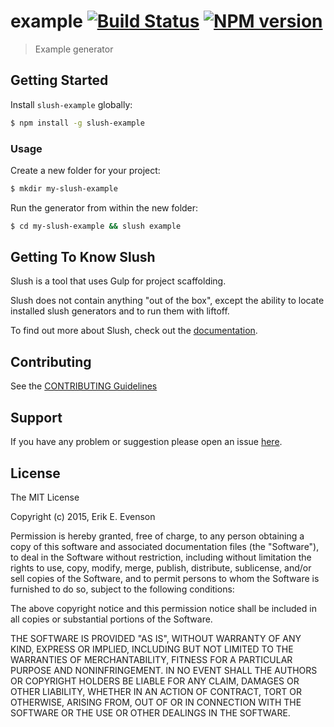 # example [![Build Status](https://secure.travis-ci.org/erikevenson/slush-example.png?branch=master)](https://travis-ci.org/erikevenson/slush-example) [![NPM version](https://badge-me.herokuapp.com/api/npm/slush-example.png)](http://badges.enytc.com/for/npm/slush-example)

> Example generator


## Getting Started

Install `slush-example` globally:

```bash
$ npm install -g slush-example
```

### Usage

Create a new folder for your project:

```bash
$ mkdir my-slush-example
```

Run the generator from within the new folder:

```bash
$ cd my-slush-example && slush example
```

## Getting To Know Slush

Slush is a tool that uses Gulp for project scaffolding.

Slush does not contain anything "out of the box", except the ability to locate installed slush generators and to run them with liftoff.

To find out more about Slush, check out the [documentation](https://github.com/klei/slush).

## Contributing

See the [CONTRIBUTING Guidelines](https://github.com/erikevenson/slush-example/blob/master/CONTRIBUTING.md)

## Support
If you have any problem or suggestion please open an issue [here](https://github.com/erikevenson/slush-example/issues).

## License 

The MIT License

Copyright (c) 2015, Erik E. Evenson

Permission is hereby granted, free of charge, to any person
obtaining a copy of this software and associated documentation
files (the "Software"), to deal in the Software without
restriction, including without limitation the rights to use,
copy, modify, merge, publish, distribute, sublicense, and/or sell
copies of the Software, and to permit persons to whom the
Software is furnished to do so, subject to the following
conditions:

The above copyright notice and this permission notice shall be
included in all copies or substantial portions of the Software.

THE SOFTWARE IS PROVIDED "AS IS", WITHOUT WARRANTY OF ANY KIND,
EXPRESS OR IMPLIED, INCLUDING BUT NOT LIMITED TO THE WARRANTIES
OF MERCHANTABILITY, FITNESS FOR A PARTICULAR PURPOSE AND
NONINFRINGEMENT. IN NO EVENT SHALL THE AUTHORS OR COPYRIGHT
HOLDERS BE LIABLE FOR ANY CLAIM, DAMAGES OR OTHER LIABILITY,
WHETHER IN AN ACTION OF CONTRACT, TORT OR OTHERWISE, ARISING
FROM, OUT OF OR IN CONNECTION WITH THE SOFTWARE OR THE USE OR
OTHER DEALINGS IN THE SOFTWARE.

